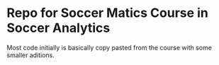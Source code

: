 # Repo for Soccer Matics Course in Soccer Analytics

Most code initially is basically copy pasted from the course with some smaller aditions.
